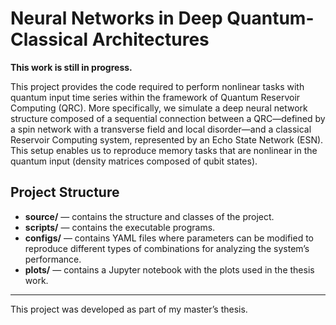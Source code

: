 # Neural Networks in Deep Quantum-Classical Architectures

**This work is still in progress.**

This project provides the code required to perform nonlinear tasks with quantum input time series within the framework of Quantum Reservoir Computing (QRC). More specifically, we simulate a deep neural network structure composed of a sequential connection between a QRC—defined by a spin network with a transverse field and local disorder—and a classical Reservoir Computing system, represented by an Echo State Network (ESN). This setup enables us to reproduce memory tasks that are nonlinear in the quantum input (density matrices composed of qubit states).

## Project Structure

- **source/** — contains the structure and classes of the project.  
- **scripts/** — contains the executable programs.  
- **configs/** — contains YAML files where parameters can be modified to reproduce different types of combinations for analyzing the system’s performance.  
- **plots/** — contains a Jupyter notebook with the plots used in the thesis work.  

---

This project was developed as part of my master’s thesis.
